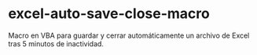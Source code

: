# excel-auto-save-close-macro
Macro en VBA para guardar y cerrar automáticamente un archivo de Excel tras 5 minutos de inactividad.
